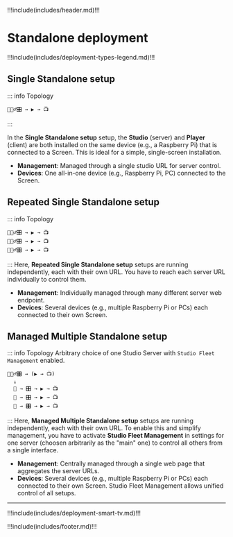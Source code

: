 !!!include(includes/header.md)!!!

# Standalone deployment

!!!include(includes/deployment-types-legend.md)!!!

## Single Standalone setup
::: info Topology
```
💁🏻‍♂️🎛️ → ▶️ → 📺
```
:::

In the **Single Standalone setup** setup, the **Studio** (server) and **Player** (client) are both installed on the same device (e.g., a Raspberry Pi) that is connected to a Screen. This is ideal for a simple, single-screen installation.

- **Management**: Managed through a single studio URL for server control.
- **Devices**: One all-in-one device (e.g., Raspberry Pi, PC) connected to the Screen.


## Repeated Single Standalone setup
::: info Topology
```
💁🏻‍♂️🎛️ → ▶️ → 📺
💁🏻‍♂️🎛️ → ▶️ → 📺
💁🏻‍♂️🎛️ → ▶️ → 📺
```
:::
Here, **Repeated Single Standalone setup** setups are running independently, each with their own URL. You have to reach each server URL individually to control them.

- **Management**: Individually managed through many different server web endpoint.
- **Devices**: Several devices (e.g., multiple Raspberry Pi or PCs) each connected to their own Screen.


## Managed Multiple Standalone setup
::: info Topology
Arbitrary choice of one Studio Server with `Studio Fleet Management` enabled.<br />
```
💁🏻‍♂️🎛️ → (▶️ → 📺)
  ↓
  🔗 → 🎛️ → ▶️ → 📺
  🔗 → 🎛️ → ▶️ → 📺
  🔗 → 🎛️ → ▶️ → 📺
```
:::
Here, **Managed Multiple Standalone setup** setups are running independently, each with their own URL. To enable this and simplify management, you have to activate **Studio Fleet Management** in settings for one server (choosen arbitrarily as the "main" one) to control all others from a single interface.

- **Management**: Centrally managed through a single web page that aggregates the server URLs.
- **Devices**: Several devices (e.g., multiple Raspberry Pi or PCs) each connected to their own Screen. Studio Fleet Management allows unified control of all setups.

---

!!!include(includes/deployment-smart-tv.md)!!!

!!!include(includes/footer.md)!!!